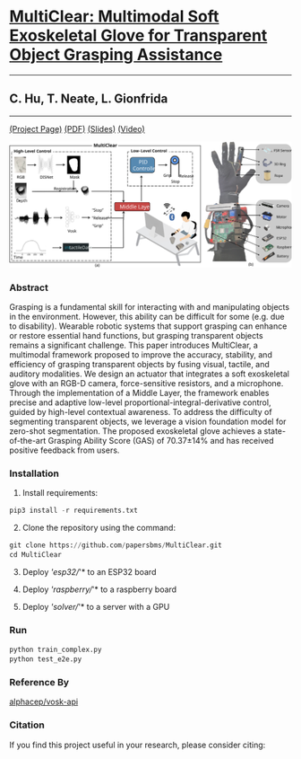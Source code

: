 # [MultiClear: Multimodal Soft Exoskeletal Glove for Transparent Object Grasping Assistance](https://github.com/ThroneHU/MultiClear)
---
## C. Hu, T. Neate, L. Gionfrida 
---
<!-- This project is an oral presentation at BioRob2024. -->

[(Project Page)](https://sites.google.com/view/tyronehu/research/multiclear) [(PDF)](https://sites.google.com/view/tyronehu/research/multiclear) [(Slides)](https://sites.google.com/view/tyronehu/research/multiclear) [(Video)](https://sites.google.com/view/tyronehu/research/multiclear)

![image](https://github.com/ThroneHU/MultiClear/blob/main/figs/fig_overview.svg)

### Abstract

Grasping is a fundamental skill for interacting with and manipulating objects in the environment. However, this ability can be difficult for some (e.g. due to disability). Wearable robotic systems that support grasping can enhance or restore essential hand functions, but grasping transparent objects remains a significant challenge. This paper introduces MultiClear, a multimodal framework proposed to improve the accuracy, stability, and efficiency of grasping transparent objects by fusing visual, tactile, and auditory modalities. We design an actuator that integrates a soft exoskeletal glove with an RGB-D camera, force-sensitive resistors, and a microphone. Through the implementation of a Middle Layer, the framework enables precise and adaptive low-level proportional-integral-derivative control, guided by high-level contextual awareness. To address the difficulty of segmenting transparent objects, we leverage a vision foundation model for zero-shot segmentation. The proposed exoskeletal glove achieves a state-of-the-art Grasping Ability Score (GAS) of 70.37±14\% and has received positive feedback from users.

### Installation

1. Install requirements:
```python
pip3 install -r requirements.txt
```

2. Clone the repository using the command:
```python
git clone https://github.com/papersbms/MultiClear.git
cd MultiClear
```

3. Deploy *'esp32/*'* to an ESP32 board

4. Deploy *'raspberry/*'* to a raspberry board

5. Deploy *'solver/*'* to a server with a GPU

### Run
```python
python train_complex.py
python test_e2e.py
```

### Reference By
[alphacep/vosk-api](https://github.com/alphacep/vosk-api)

### Citation

If you find this project useful in your research, please consider citing:
```

```
